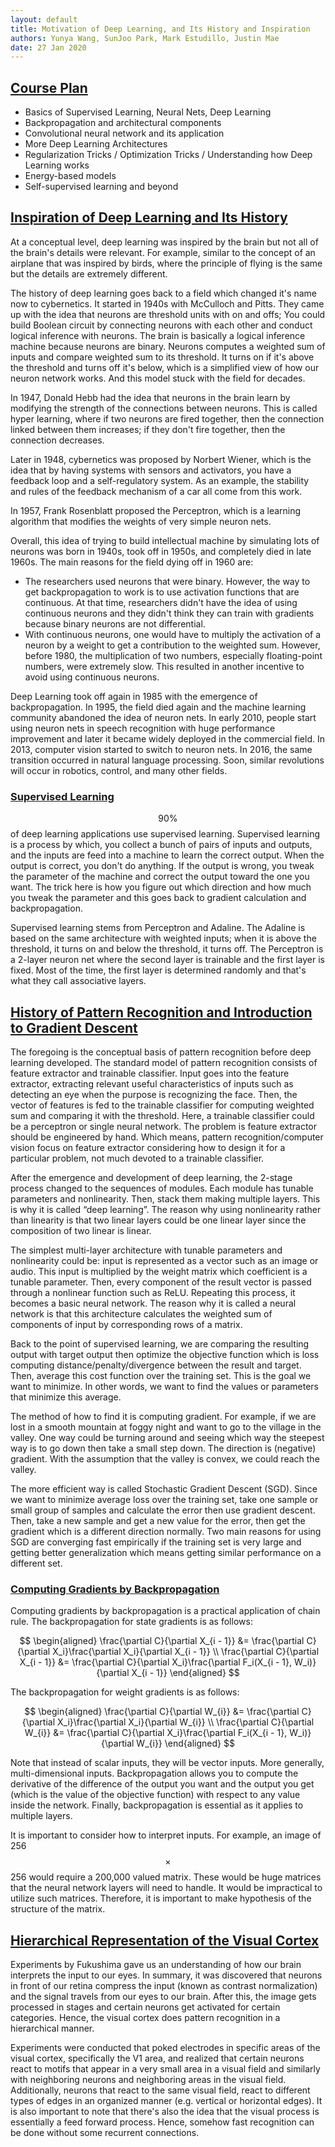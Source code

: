 ```yaml
---
layout: default
title: Motivation of Deep Learning, and Its History and Inspiration
authors: Yunya Wang, SunJoo Park, Mark Estudillo, Justin Mae
date: 27 Jan 2020
---
```



## [Course Plan](0:06:25-0:15:41)

- Basics of Supervised Learning, Neural Nets, Deep Learning
- Backpropagation and architectural components
- Convolutional neural network and its application
- More Deep Learning Architectures
- Regularization Tricks / Optimization Tricks / Understanding how Deep Learning works
- Energy-based models
- Self-supervised learning and beyond


## [Inspiration of Deep Learning and Its History](0:15:41-0:25:33)

At a conceptual level, deep learning was inspired by the brain but not all of the brain's details were relevant. For example, similar to the concept of an airplane that was inspired by birds, where the principle of flying is the same but the details are extremely different.

The history of deep learning goes back to a field which changed it's name now to cybernetics. It started in 1940s with McCulloch and Pitts. They came up with the idea that neurons are threshold units with on and offs; You could build Boolean circuit by connecting neurons with each other and conduct logical inference with neurons. The brain is basically a logical inference machine because neurons are binary. Neurons computes a weighted sum of inputs and compare weighted sum to its threshold. It turns on if it's above the threshold and turns off it's below, which is a simplified view of how our neuron network works. And this model stuck with the field for decades.

In 1947, Donald Hebb had the idea that neurons in the brain learn by modifying the strength of the connections between neurons. This is called hyper learning, where if two neurons are fired together, then the connection linked between them increases; if they don't fire together, then the connection decreases.

Later in 1948, cybernetics was proposed by Norbert Wiener, which is the idea that by having systems with sensors and activators, you have a feedback loop and a self-regulatory system. As an example, the stability and rules of the feedback mechanism of a car all come from this work.

In 1957, Frank Rosenblatt proposed the Perceptron, which is a learning algorithm that modifies the weights of very simple neuron nets.

Overall, this idea of trying to build intellectual machine by simulating lots of neurons was born in 1940s, took off in 1950s, and completely died in late 1960s. The main reasons for the field dying off in 1960 are:

- The researchers used neurons that were binary. However, the way to get backpropagation to work is to use activation functions that are continuous. At that time, researchers didn't have the idea of using continuous neurons and they didn't think they can train with gradients because binary neurons are not differential.
- With continuous neurons, one would have to multiply the activation of a neuron by a weight to get a contribution to the weighted sum. However, before 1980, the multiplication of two numbers, especially floating-point numbers, were extremely slow. This resulted in another incentive to avoid using continuous neurons.

Deep Learning took off again in 1985 with the emergence of backpropagation. In 1995, the field died again and the machine learning community abandoned the idea of neuron nets. In early 2010, people start using neuron nets in speech recognition with huge performance improvement and later it became widely deployed in the commercial field. In 2013, computer vision started to switch to neuron nets. In 2016, the same transition occurred in natural language processing. Soon, similar revolutions will occur in robotics, control, and many other fields.


### [Supervised Learning](0:25:33-0:28:16)

$$90\%$$ of deep learning applications use supervised learning. Supervised learning is a process by which, you collect a bunch of pairs of inputs and outputs, and the inputs are feed into a machine to learn the correct output. When the output is correct, you don't do anything. If the output is wrong, you tweak the parameter of the machine and correct the output toward the one you want. The trick here is how you figure out which direction and how much you tweak the parameter and this goes back to gradient calculation and backpropagation.

Supervised learning stems from Perceptron and Adaline. The Adaline is based on the same architecture with weighted inputs; when it is above the threshold, it turns on and below the threshold, it turns off. The Perceptron is a 2-layer neuron net where the second layer is trainable and the first layer is fixed. Most of the time, the first layer is determined randomly and that's what they call associative layers.


## [History of Pattern Recognition and Introduction to Gradient Descent](0:28:16-0:41:43)

The foregoing is the conceptual basis of pattern recognition before deep learning developed. The standard model of pattern recognition consists of feature extractor and trainable classifier. Input goes into the feature extractor, extracting relevant useful characteristics of inputs such as detecting an eye when the purpose is recognizing the face. Then, the vector of features is fed to the trainable classifier for computing weighted sum and comparing it with the threshold. Here, a trainable classifier could be a perceptron or single neural network. The problem is feature extractor should be engineered by hand. Which means, pattern recognition/computer vision focus on feature extractor considering how to design it for a particular problem, not much devoted to a trainable classifier.

After the emergence and development of deep learning, the 2-stage process changed to the sequences of modules. Each module has tunable parameters and nonlinearity. Then, stack them making multiple layers. This is why it is called “deep learning”. The reason why using nonlinearity rather than linearity is that two linear layers could be one linear layer since the composition of two linear is linear.

The simplest multi-layer architecture with tunable parameters and nonlinearity could be: input is represented as a vector such as an image or audio. This input is multiplied by the weight matrix which coefficient is a tunable parameter. Then, every component of the result vector is passed through a nonlinear function such as ReLU. Repeating this process, it becomes a basic neural network. The reason why it is called a neural network is that this architecture calculates the weighted sum of components of input by corresponding rows of a matrix.

Back to the point of supervised learning, we are comparing the resulting output with target output then optimize the objective function which is loss computing distance/penalty/divergence between the result and target. Then, average this cost function over the training set. This is the goal we want to minimize. In other words, we want to find the values or parameters that minimize this average.

The method of how to find it is computing gradient. For example, if we are lost in a smooth mountain at foggy night and want to go to the village in the valley. One way could be turning around and seeing which way the steepest way is to go down then take a small step down. The direction is (negative) gradient. With the assumption that the valley is convex, we could reach the valley.

The more efficient way is called Stochastic Gradient Descent (SGD). Since we want to minimize average loss over the training set, take one sample or small group of samples and calculate the error then use gradient descent. Then, take a new sample and get a new value for the error, then get the gradient which is a different direction normally. Two main reasons for using SGD are converging fast empirically if the training set is very large and getting better generalization which means getting similar performance on a different set.


### [Computing Gradients by Backpropagation](0:41:43-0:45:27)

Computing gradients by backpropagation is a practical application of chain rule. The backpropagation for state gradients is as follows:

$$
\begin{aligned}
\frac{\partial C}{\partial X_{i - 1}} &= \frac{\partial C}{\partial X_i}\frac{\partial X_i}{\partial X_{i - 1}} \\
\frac{\partial C}{\partial X_{i - 1}} &= \frac{\partial C}{\partial X_i}\frac{\partial F_i(X_{i - 1}, W_i)}{\partial X_{i - 1}}
\end{aligned}
$$

The backpropagation for weight gradients is as follows:

$$
\begin{aligned}
\frac{\partial C}{\partial W_{i}} &= \frac{\partial C}{\partial X_i}\frac{\partial X_i}{\partial W_{i}} \\
\frac{\partial C}{\partial W_{i}} &= \frac{\partial C}{\partial X_i}\frac{\partial F_i(X_{i - 1}, W_i)}{\partial W_{i}}
\end{aligned}
$$

Note that instead of scalar inputs, they will be vector inputs. More generally, multi-dimensional inputs. Backpropagation allows you to compute the derivative of the difference of the output you want and the output you get (which is the value of the objective function) with respect to any value inside the network. Finally, backpropagation is essential as it applies to multiple layers.

It is important to consider how to interpret inputs. For example, an image of 256$$\times$$256 would require a 200,000 valued matrix. These would be huge matrices that the neural network layers will need to handle. It would be impractical to utilize such matrices. Therefore, it is important to make hypothesis of the structure of the matrix.


## [Hierarchical Representation of the Visual Cortex](0:45:27-0:51:40)

Experiments by Fukushima gave us an understanding of how our brain interprets the input to our eyes. In summary, it was discovered that neurons in front of our retina compress the input (known as contrast normalization) and the signal travels from our eyes to our brain. After this, the image gets processed in stages and certain neurons get activated for certain categories. Hence, the visual cortex does pattern recognition in a hierarchical manner.

Experiments were conducted that poked electrodes in specific areas of the visual cortex, specifically the V1 area, and realized that certain neurons react to motifs that appear in a very small area in a visual field and similarly with neighboring neurons and neighboring areas in the visual field. Additionally, neurons that react to the same visual field, react to different types of edges in an organized manner (e.g. vertical or horizontal edges). It is also important to note that there's also the idea that the visual process is essentially a feed forward process. Hence, somehow fast recognition can be done without some recurrent connections.
